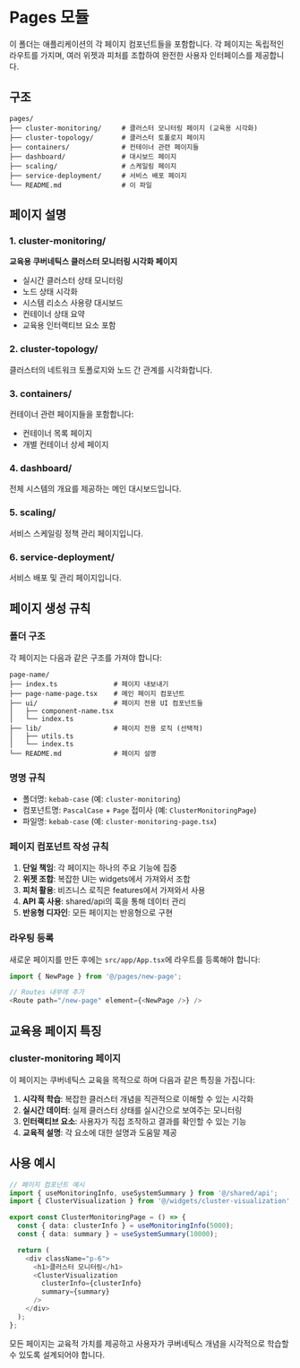 # Pages 모듈

이 폴더는 애플리케이션의 각 페이지 컴포넌트들을 포함합니다. 각 페이지는 독립적인 라우트를 가지며, 여러 위젯과 피처를 조합하여 완전한 사용자 인터페이스를 제공합니다.

## 구조

```
pages/
├── cluster-monitoring/     # 클러스터 모니터링 페이지 (교육용 시각화)
├── cluster-topology/       # 클러스터 토폴로지 페이지
├── containers/             # 컨테이너 관련 페이지들
├── dashboard/              # 대시보드 페이지
├── scaling/                # 스케일링 페이지
├── service-deployment/     # 서비스 배포 페이지
└── README.md               # 이 파일
```

## 페이지 설명

### 1. cluster-monitoring/
**교육용 쿠버네틱스 클러스터 모니터링 시각화 페이지**
- 실시간 클러스터 상태 모니터링
- 노드 상태 시각화
- 시스템 리소스 사용량 대시보드
- 컨테이너 상태 요약
- 교육용 인터랙티브 요소 포함

### 2. cluster-topology/
클러스터의 네트워크 토폴로지와 노드 간 관계를 시각화합니다.

### 3. containers/
컨테이너 관련 페이지들을 포함합니다:
- 컨테이너 목록 페이지
- 개별 컨테이너 상세 페이지

### 4. dashboard/
전체 시스템의 개요를 제공하는 메인 대시보드입니다.

### 5. scaling/
서비스 스케일링 정책 관리 페이지입니다.

### 6. service-deployment/
서비스 배포 및 관리 페이지입니다.

## 페이지 생성 규칙

### 폴더 구조
각 페이지는 다음과 같은 구조를 가져야 합니다:

```
page-name/
├── index.ts              # 페이지 내보내기
├── page-name-page.tsx    # 메인 페이지 컴포넌트
├── ui/                   # 페이지 전용 UI 컴포넌트들
│   ├── component-name.tsx
│   └── index.ts
├── lib/                  # 페이지 전용 로직 (선택적)
│   ├── utils.ts
│   └── index.ts
└── README.md             # 페이지 설명
```

### 명명 규칙
- 폴더명: `kebab-case` (예: `cluster-monitoring`)
- 컴포넌트명: `PascalCase` + `Page` 접미사 (예: `ClusterMonitoringPage`)
- 파일명: `kebab-case` (예: `cluster-monitoring-page.tsx`)

### 페이지 컴포넌트 작성 규칙
1. **단일 책임**: 각 페이지는 하나의 주요 기능에 집중
2. **위젯 조합**: 복잡한 UI는 widgets에서 가져와서 조합
3. **피처 활용**: 비즈니스 로직은 features에서 가져와서 사용
4. **API 훅 사용**: shared/api의 훅을 통해 데이터 관리
5. **반응형 디자인**: 모든 페이지는 반응형으로 구현

### 라우팅 등록
새로운 페이지를 만든 후에는 `src/app/App.tsx`에 라우트를 등록해야 합니다:

```typescript
import { NewPage } from '@/pages/new-page';

// Routes 내부에 추가
<Route path="/new-page" element={<NewPage />} />
```

## 교육용 페이지 특징

### cluster-monitoring 페이지
이 페이지는 쿠버네틱스 교육을 목적으로 하며 다음과 같은 특징을 가집니다:

1. **시각적 학습**: 복잡한 클러스터 개념을 직관적으로 이해할 수 있는 시각화
2. **실시간 데이터**: 실제 클러스터 상태를 실시간으로 보여주는 모니터링
3. **인터랙티브 요소**: 사용자가 직접 조작하고 결과를 확인할 수 있는 기능
4. **교육적 설명**: 각 요소에 대한 설명과 도움말 제공

## 사용 예시

```typescript
// 페이지 컴포넌트 예시
import { useMonitoringInfo, useSystemSummary } from '@/shared/api';
import { ClusterVisualization } from '@/widgets/cluster-visualization';

export const ClusterMonitoringPage = () => {
  const { data: clusterInfo } = useMonitoringInfo(5000);
  const { data: summary } = useSystemSummary(10000);

  return (
    <div className="p-6">
      <h1>클러스터 모니터링</h1>
      <ClusterVisualization 
        clusterInfo={clusterInfo}
        summary={summary}
      />
    </div>
  );
};
```

모든 페이지는 교육적 가치를 제공하고 사용자가 쿠버네틱스 개념을 시각적으로 학습할 수 있도록 설계되어야 합니다. 